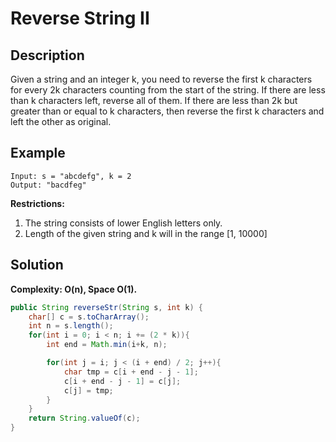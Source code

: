 # Reverse String II
## Description
Given a string and an integer k, you need to reverse the first k characters for every 2k characters counting from the start of the string. If there are less than k characters left, reverse all of them. If there are less than 2k but greater than or equal to k characters, then reverse the first k characters and left the other as original.  
## Example
```
Input: s = "abcdefg", k = 2
Output: "bacdfeg"
```
**Restrictions:**
1. The string consists of lower English letters only.  
2. Length of the given string and k will in the range [1, 10000]  
## Solution
**Complexity: O(n), Space O(1).**
```java
public String reverseStr(String s, int k) {
    char[] c = s.toCharArray();
    int n = s.length();
    for(int i = 0; i < n; i += (2 * k)){
        int end = Math.min(i+k, n);

        for(int j = i; j < (i + end) / 2; j++){
            char tmp = c[i + end - j - 1];
            c[i + end - j - 1] = c[j];
            c[j] = tmp;
        }
    }
    return String.valueOf(c);
}
```
